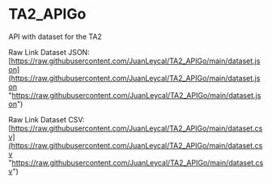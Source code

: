 # TA2_APIGo
API with dataset for the TA2

Raw Link Dataset JSON: [https://raw.githubusercontent.com/JuanLeycal/TA2_APIGo/main/dataset.json](https://raw.githubusercontent.com/JuanLeycal/TA2_APIGo/main/dataset.json "https://raw.githubusercontent.com/JuanLeycal/TA2_APIGo/main/dataset.json")

Raw Link Dataset CSV: [https://raw.githubusercontent.com/JuanLeycal/TA2_APIGo/main/dataset.csv](https://raw.githubusercontent.com/JuanLeycal/TA2_APIGo/main/dataset.csv "https://raw.githubusercontent.com/JuanLeycal/TA2_APIGo/main/dataset.csv")
